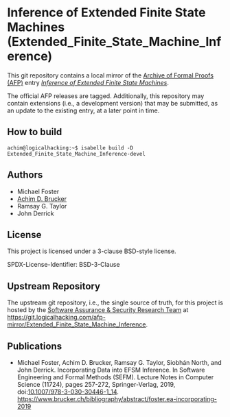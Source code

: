 # Inference of Extended Finite State Machines (Extended_Finite_State_Machine_Inference)

This git repository contains a local mirror of the 
[Archive of Formal Proofs (AFP)](https://www.isa-afp.org) entry 
[*Inference of Extended Finite State Machines*](https://www.isa-afp.org/entries/Extended_Finite_State_Machine_Inference.html).

The official AFP releases are tagged. Additionally, this repository
may contain extensions (i.e., a development version) that may be
submitted, as an update to the existing entry, at a later point in time.

## How to build

```console
achim@logicalhacking:~$ isabelle build -D Extended_Finite_State_Machine_Inference-devel
```

## Authors

* Michael Foster
* [Achim D. Brucker](http://www.brucker.ch/)
* Ramsay G. Taylor
* John Derrick

## License

This project is licensed under a 3-clause BSD-style license.

SPDX-License-Identifier: BSD-3-Clause

## Upstream Repository

The upstream git repository, i.e., the single source of truth, for this project is hosted 
by the [Software Assurance & Security Research Team](https://logicalhacking.com) at
<https://git.logicalhacking.com/afp-mirror/Extended_Finite_State_Machine_Inference>.

## Publications

* Michael Foster, Achim D. Brucker, Ramsay G. Taylor, Siobhán North, and John Derrick. Incorporating 
  Data into EFSM Inference. In Software Engineering and Formal Methods (SEFM). Lecture Notes in 
  Computer Science (11724), pages 257-272, Springer-Verlag, 2019, 
  doi:[10.1007/978-3-030-30446-1_14](https://doi.org/10.1007/978-3-030-30446-1_14).
  <https://www.brucker.ch/bibliography/abstract/foster.ea-incorporating-2019>

